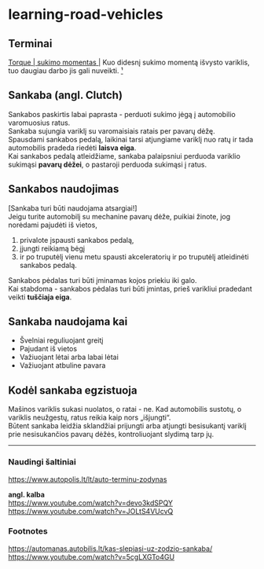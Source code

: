 # learning-road-vehicles

## Terminai
[Torque | sukimo momentas |](http://anglu-lietuviu.xb.lt/w.php?w=torque) Kuo didesnį sukimo momentą išvysto variklis, tuo daugiau darbo jis gali nuveikti. [
¹](https://nodum.lt/galia-pries-sukimo-momenta-ka-reiskia-sie-skaiciai-ir-i-kuri-reiketu-labiau-atkreipti-demesi/)


## Sankaba (angl. Clutch)
Sankabos paskirtis labai paprasta - perduoti sukimo jėgą į automobilio varomuosius ratus.  
Sankaba sujungia variklį su varomaisiais ratais per pavarų dėžę.  
Spausdami sankabos pedalą, laikinai tarsi atjungiame variklį nuo ratų ir tada automobilis pradeda riedėti **laisva eiga**.  
Kai sankabos pedalą atleidžiame, sankaba palaipsniui perduoda variklio sukimąsi **pavarų dėžei**, o pastaroji perduoda sukimąsi į ratus.

## Sankabos naudojimas
[Sankaba turi būti naudojama atsargiai!]  
Jeigu turite automobilį su mechanine pavarų dėže, puikiai žinote, jog norėdami pajudėti iš vietos, 
1. privalote įspausti sankabos pedalą, 
2. įjungti reikiamą bėgį 
3. ir po truputėlį vienu metu spausti akceleratorių ir po truputėlį atleidinėti sankabos pedalą.

Sankabos pėdalas turi būti įminamas kojos priekiu iki galo.  
Kai stabdoma - sankabos pėdalas turi būti įmintas, prieš varikliui pradedant veikti **tuščiaja eiga**.  



## Sankaba naudojama kai
* Švelniai reguliuojant greitį
* Pajudant iš vietos
* Važiuojant lėtai arba labai lėtai
* Važiuojant atbuline pavara

## Kodėl sankaba egzistuoja
Mašinos variklis sukasi nuolatos, o ratai - ne. Kad automobilis sustotų, o variklis neužgestų, ratus reikia kaip nors „išjungti“.  
Būtent sankaba leidžia sklandžiai prijungti arba atjungti besisukantį variklį prie nesisukančios pavarų dėžės, kontroliuojant slydimą tarp jų.  


---
### Naudingi šaltiniai
https://www.autopolis.lt/lt/auto-terminu-zodynas

**angl. kalba**  
https://www.youtube.com/watch?v=devo3kdSPQY  
https://www.youtube.com/watch?v=JOLtS4VUcvQ  

### Footnotes
https://automanas.autobilis.lt/kas-slepiasi-uz-zodzio-sankaba/  
https://www.youtube.com/watch?v=5cgLXGTo4GU
